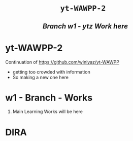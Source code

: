
<h1 align="center"><code> yt-WAWPP-2  </code></h1>
<h2 align="center"><i>Branch w1 - ytz Work here</i></h2>

#  yt-WAWPP-2 

Continuation of 
https://github.com/winiyaz/yt-WAWPP
- getting too crowded with information 
- So making a new one here

# w1 - Branch - Works 

1. Main Learning Works will be here

# DIRA
